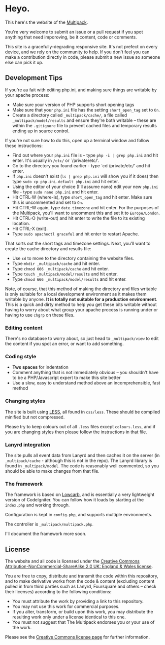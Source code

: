 # Heyo.

This here's the website of the [Multipack](http://multipack.co.uk).

You're very welcome to submit an issue or a pull request if you spot anything that need imporoving, be it content, code or comments.

This site is a gracefully-degrading responsive site. It's not prefect on every device, and we rely on the community to help. If you don't feel you can make a contribution directly in code, please submit a new issue so someone else can pick it up.

## Development Tips

If you're au fait with editing php.ini, and making sure things are writable by your apache process:

- Make sure your version of PHP supports short opening tags
- Make sure that your `php.ini` file has the setting `short_open_tag` set to `On`.
- Create a directory called `_multipack/cache/`, a file called `_multipack/model/results` and ensure they're both writable – these are within the `.gitignore` file to prevent cached files and temporary results ending up in source control.

If you're not sure how to do this, open up a terminal window and follow these instructions:

- Find out where your `php.ini` file is – type `php -i | grep php.ini` and hit enter. It's usually in `/etc/` or `/private/etc/'.
- Go to the directory you found earlier - type `cd /private/etc/' and hit enter.
- If `php.ini` doesn't exist (`ls | grep php.ini` will show you if it does) then type `sudo cp php.ini.default php.ini` and hit enter.
- Using the editor of your choice (I'll assume nano) edit your new `php.ini` file - type `sudo nano php.ini` and hit enter.
- Hit CTRL-W (where-is), type `short_open_tag` and hit enter. Make sure this is uncommented and set to `On`.
- Hit CTRL-W again, type `date.timezone` and hit enter. For the purposes of the Multipack, you'll want to uncomment this and set it to `Europe/London`.
- Hit CTRL-O (write-out) and hit enter to write the file to its existing location.
- Hit CTRL-X (exit).
- Type `sudo apachectl graceful` and hit enter to restart Apache.

That sorts out the short tags and timezone settings. Next, you'll want to create the cache directory and results file:

- Use `cd` to move to the directory containing the website files.
- Type `mkdir _multipack/cache` and hit enter.
- Type `chmod 666 _multipack/cache` and hit enter.
- Type `touch _multipack/model/results` and hit enter.
- Type `chmod 666 _multipack/model/results` and hit enter.

Note, of course, that this method of making the directory and files writable is only suitable for a local development environment as it makes them writable by anyone. **It is totally not suitable for a production environment.** This is a quick and dirty method to help you get these bits writable without having to worry about what group your apache process is running under or having to use `chgrp` on these files.

### Editing content

There's no database to worry about, so just head to `_multipack/view` to edit the content if you spot an error, or want to add something.

### Coding style

- **Two spaces** for indentation
- Comment anything that is not immediately obvious – you shouldn't have to be a PHP/Javascript expert to make this site better
- Use a slow, easy to understand method above an incomprehensible, fast method

### Changing styles

The site is built using [LESS](http://http://lesscss.org/), all found in `css/less`. These should be compiled minified but not compressed.

Please try to keep colours out of all `.less` files except `colours.less`, and if you are changing styles then please follow the instructions in that file.

### Lanyrd integration

The site pulls all event data from Lanyrd and then caches it on the server (in `_multipack/cache` - although this is not in the repo). The Lanyrd library is found in `_multipack/model`. The code is reasonably well commented, so you should be able to make changes from that file.

### The framework

The framework is based on [Lowcarb](https://github.com/phuu/lowcarb), and is essentially a very lightweight version of CodeIgniter. You can follow how it loads by starting at the `index.php` and working through.

Configuration is kept in `config.php`, and supports multiple environments.

The controller is `_multipack/multipack.php`.

I'll document the framework more soon.

## License

The website and all code is licensed under the [Creative Commons Attribution-NonCommercial-ShareAlike 2.0 UK: England & Wales license][cc].

You are free to copy, distribute and transmit the code within this repository, and to make derivative works from the code & content (excluding content pulled in from third parties such as Lanyrd, Foursquare and others – check their licenses) according to the following conditions:

- You must attribute the work by providing a link to this repository.
- You may not use this work for commercial purposes.
- If you alter, transform, or build upon this work, you may distribute the resulting work only under a license identical to this one.
- You must not suggest that The Multipack endorses you or your use of the work.

Please see the [Creative Commons license page][cc] for further information.

[cc]: http://creativecommons.org/licenses/by-nc-sa/2.0/uk/
